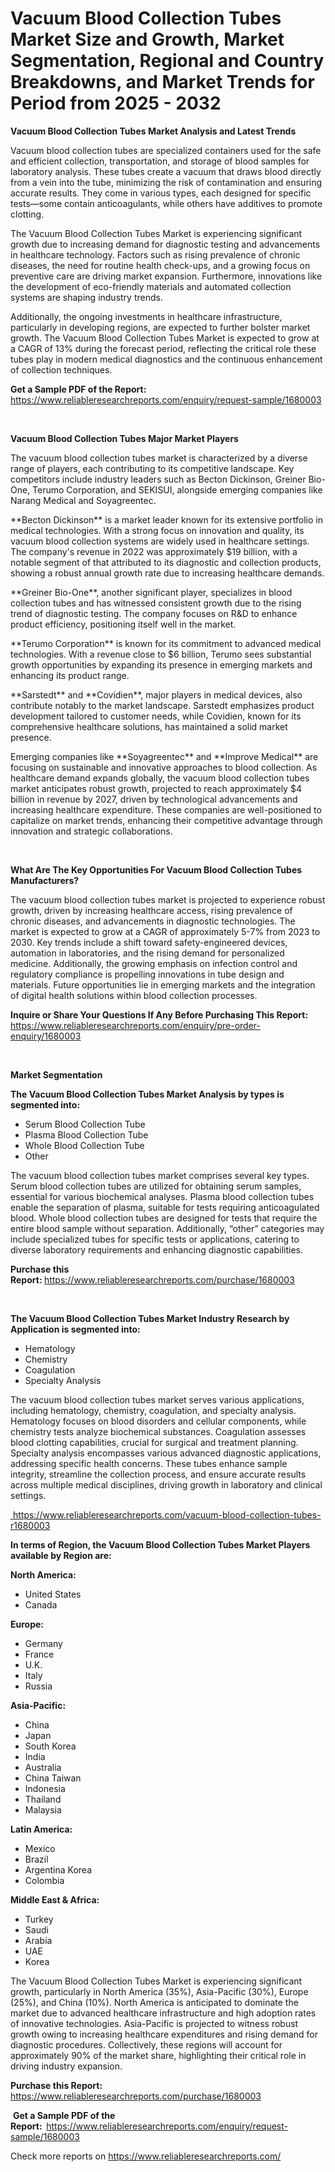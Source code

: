 <p><h1>Vacuum Blood Collection Tubes Market Size and Growth, Market Segmentation, Regional and Country Breakdowns, and Market Trends for Period from 2025 -  2032</h1></p><p><strong>Vacuum Blood Collection Tubes Market Analysis and Latest Trends</strong></p>
<p><p>Vacuum blood collection tubes are specialized containers used for the safe and efficient collection, transportation, and storage of blood samples for laboratory analysis. These tubes create a vacuum that draws blood directly from a vein into the tube, minimizing the risk of contamination and ensuring accurate results. They come in various types, each designed for specific tests—some contain anticoagulants, while others have additives to promote clotting.</p><p>The Vacuum Blood Collection Tubes Market is experiencing significant growth due to increasing demand for diagnostic testing and advancements in healthcare technology. Factors such as rising prevalence of chronic diseases, the need for routine health check-ups, and a growing focus on preventive care are driving market expansion. Furthermore, innovations like the development of eco-friendly materials and automated collection systems are shaping industry trends. </p><p>Additionally, the ongoing investments in healthcare infrastructure, particularly in developing regions, are expected to further bolster market growth. The Vacuum Blood Collection Tubes Market is expected to grow at a CAGR of 13% during the forecast period, reflecting the critical role these tubes play in modern medical diagnostics and the continuous enhancement of collection techniques.</p></p>
<p><strong>Get a Sample PDF of the Report:&nbsp;</strong> <a href="https://www.reliableresearchreports.com/enquiry/request-sample/1680003?utm_campaign=2633&utm_medium=2&utm_source=Github&utm_content=ia&utm_term=25032025&utm_id=vacuum-blood-collection-tubes">https://www.reliableresearchreports.com/enquiry/request-sample/1680003</a></p>
<p>&nbsp;</p>
<p><strong>Vacuum Blood Collection Tubes Major Market Players</strong></p>
<p><p>The vacuum blood collection tubes market is characterized by a diverse range of players, each contributing to its competitive landscape. Key competitors include industry leaders such as Becton Dickinson, Greiner Bio-One, Terumo Corporation, and SEKISUI, alongside emerging companies like Narang Medical and Soyagreentec.</p><p>**Becton Dickinson** is a market leader known for its extensive portfolio in medical technologies. With a strong focus on innovation and quality, its vacuum blood collection systems are widely used in healthcare settings. The company's revenue in 2022 was approximately $19 billion, with a notable segment of that attributed to its diagnostic and collection products, showing a robust annual growth rate due to increasing healthcare demands.</p><p>**Greiner Bio-One**, another significant player, specializes in blood collection tubes and has witnessed consistent growth due to the rising trend of diagnostic testing. The company focuses on R&D to enhance product efficiency, positioning itself well in the market.</p><p>**Terumo Corporation** is known for its commitment to advanced medical technologies. With a revenue close to $6 billion, Terumo sees substantial growth opportunities by expanding its presence in emerging markets and enhancing its product range.</p><p>**Sarstedt** and **Covidien**, major players in medical devices, also contribute notably to the market landscape. Sarstedt emphasizes product development tailored to customer needs, while Covidien, known for its comprehensive healthcare solutions, has maintained a solid market presence.</p><p>Emerging companies like **Soyagreentec** and **Improve Medical** are focusing on sustainable and innovative approaches to blood collection. As healthcare demand expands globally, the vacuum blood collection tubes market anticipates robust growth, projected to reach approximately $4 billion in revenue by 2027, driven by technological advancements and increasing healthcare expenditure. These companies are well-positioned to capitalize on market trends, enhancing their competitive advantage through innovation and strategic collaborations.</p></p>
<p>&nbsp;</p>
<p><strong>What Are The Key Opportunities For Vacuum Blood Collection Tubes Manufacturers?</strong></p>
<p><p>The vacuum blood collection tubes market is projected to experience robust growth, driven by increasing healthcare access, rising prevalence of chronic diseases, and advancements in diagnostic technologies. The market is expected to grow at a CAGR of approximately 5-7% from 2023 to 2030. Key trends include a shift toward safety-engineered devices, automation in laboratories, and the rising demand for personalized medicine. Additionally, the growing emphasis on infection control and regulatory compliance is propelling innovations in tube design and materials. Future opportunities lie in emerging markets and the integration of digital health solutions within blood collection processes.</p></p>
<p><strong>Inquire or Share Your Questions If Any Before Purchasing This Report:</strong> <a href="https://www.reliableresearchreports.com/enquiry/pre-order-enquiry/1680003?utm_campaign=2633&utm_medium=2&utm_source=Github&utm_content=ia&utm_term=25032025&utm_id=vacuum-blood-collection-tubes">https://www.reliableresearchreports.com/enquiry/pre-order-enquiry/1680003</a></p>
<p>&nbsp;</p>
<p><strong>Market Segmentation</strong></p>
<p><strong>The Vacuum Blood Collection Tubes Market Analysis by types is segmented into:</strong></p>
<p><ul><li>Serum Blood Collection Tube</li><li>Plasma Blood Collection Tube</li><li>Whole Blood Collection Tube</li><li>Other</li></ul></p>
<p><p>The vacuum blood collection tubes market comprises several key types. Serum blood collection tubes are utilized for obtaining serum samples, essential for various biochemical analyses. Plasma blood collection tubes enable the separation of plasma, suitable for tests requiring anticoagulated blood. Whole blood collection tubes are designed for tests that require the entire blood sample without separation. Additionally, “other” categories may include specialized tubes for specific tests or applications, catering to diverse laboratory requirements and enhancing diagnostic capabilities.</p></p>
<p><strong>Purchase this Report:&nbsp;</strong><a href="https://www.reliableresearchreports.com/purchase/1680003?utm_campaign=2633&utm_medium=2&utm_source=Github&utm_content=ia&utm_term=25032025&utm_id=vacuum-blood-collection-tubes">https://www.reliableresearchreports.com/purchase/1680003</a></p>
<p>&nbsp;</p>
<p><strong>The Vacuum Blood Collection Tubes Market Industry Research by Application is segmented into:</strong></p>
<p><ul><li>Hematology</li><li>Chemistry</li><li>Coagulation</li><li>Specialty Analysis</li></ul></p>
<p><p>The vacuum blood collection tubes market serves various applications, including hematology, chemistry, coagulation, and specialty analysis. Hematology focuses on blood disorders and cellular components, while chemistry tests analyze biochemical substances. Coagulation assesses blood clotting capabilities, crucial for surgical and treatment planning. Specialty analysis encompasses various advanced diagnostic applications, addressing specific health concerns. These tubes enhance sample integrity, streamline the collection process, and ensure accurate results across multiple medical disciplines, driving growth in laboratory and clinical settings.</p></p>
<p><a href="https://www.reliableresearchreports.com/vacuum-blood-collection-tubes-r1680003?utm_campaign=2633&utm_medium=2&utm_source=Github&utm_content=ia&utm_term=25032025&utm_id=vacuum-blood-collection-tubes">&nbsp;https://www.reliableresearchreports.com/vacuum-blood-collection-tubes-r1680003</a></p>
<p><strong>In terms of Region, the Vacuum Blood Collection Tubes Market Players available by Region are:</strong></p>
<p>
    <p> <strong> North America: </strong>
        <ul>
            <li>United States</li>
            <li>Canada</li>
        </ul>
        </p> 
    <p> <strong> Europe: </strong>
        <ul>
            <li>Germany</li>
            <li>France</li>
            <li>U.K.</li>
            <li>Italy</li>
            <li>Russia</li>
        </ul>
        </p> 
    <p> <strong> Asia-Pacific: </strong>
        <ul>
            <li>China</li>
            <li>Japan</li>
            <li>South Korea</li>
            <li>India</li>
            <li>Australia</li>
            <li>China Taiwan</li>
            <li>Indonesia</li>
            <li>Thailand</li>
            <li>Malaysia</li>
        </ul>
        </p> 
    <p> <strong> Latin America: </strong>
        <ul>
            <li>Mexico</li>
            <li>Brazil</li>
            <li>Argentina Korea</li>
            <li>Colombia</li>
        </ul>
        </p> 
    <p> <strong> Middle East & Africa: </strong>
        <ul>
            <li>Turkey</li>
            <li>Saudi</li>
            <li>Arabia</li>
            <li>UAE</li>
            <li>Korea</li>
        </ul>
    </p>
    </p>
<p><p>The Vacuum Blood Collection Tubes Market is experiencing significant growth, particularly in North America (35%), Asia-Pacific (30%), Europe (25%), and China (10%). North America is anticipated to dominate the market due to advanced healthcare infrastructure and high adoption rates of innovative technologies. Asia-Pacific is projected to witness robust growth owing to increasing healthcare expenditures and rising demand for diagnostic procedures. Collectively, these regions will account for approximately 90% of the market share, highlighting their critical role in driving industry expansion.</p></p>
<p><strong>Purchase this Report: </strong><a href="https://www.reliableresearchreports.com/purchase/1680003?utm_campaign=2633&utm_medium=2&utm_source=Github&utm_content=ia&utm_term=25032025&utm_id=vacuum-blood-collection-tubes">https://www.reliableresearchreports.com/purchase/1680003</a></p>
<p>&nbsp;<strong>Get a Sample PDF of the Report:&nbsp;&nbsp;</strong><a href="https://www.reliableresearchreports.com/enquiry/request-sample/1680003?utm_campaign=2633&utm_medium=2&utm_source=Github&utm_content=ia&utm_term=25032025&utm_id=vacuum-blood-collection-tubes">https://www.reliableresearchreports.com/enquiry/request-sample/1680003</a></p>
<p><strong></strong></p>
<p>Check more reports on <a href="https://www.reliableresearchreports.com/?utm_campaign=2633&utm_medium=2&utm_source=Github&utm_content=ia&utm_term=25032025&utm_id=vacuum-blood-collection-tubes">https://www.reliableresearchreports.com/</a></p>